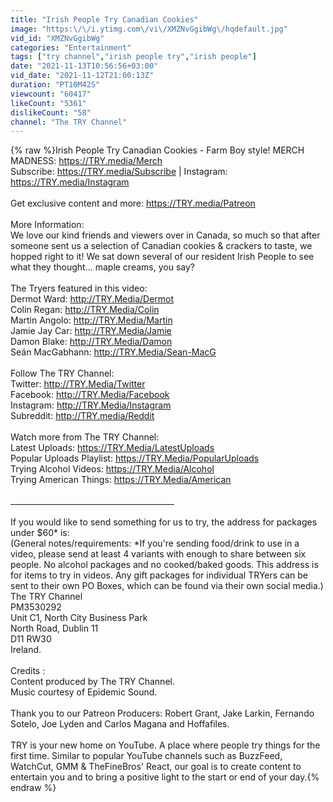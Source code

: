 ```yaml
---
title: "Irish People Try Canadian Cookies"
image: "https:\/\/i.ytimg.com\/vi\/XMZNvGgibWg\/hqdefault.jpg"
vid_id: "XMZNvGgibWg"
categories: "Entertainment"
tags: ["try channel","irish people try","irish people"]
date: "2021-11-13T10:56:56+03:00"
vid_date: "2021-11-12T21:00:13Z"
duration: "PT10M42S"
viewcount: "60417"
likeCount: "5361"
dislikeCount: "58"
channel: "The TRY Channel"
---
```

{% raw %}Irish People Try Canadian Cookies - Farm Boy style! MERCH MADNESS: <a rel="nofollow" target="blank" href="https://TRY.media/Merch">https://TRY.media/Merch</a> <br />Subscribe: <a rel="nofollow" target="blank" href="https://TRY.media/Subscribe">https://TRY.media/Subscribe</a> | Instagram: <a rel="nofollow" target="blank" href="https://TRY.media/Instagram">https://TRY.media/Instagram</a><br /><br />Get exclusive content and more: <a rel="nofollow" target="blank" href="https://TRY.media/Patreon">https://TRY.media/Patreon</a><br /><br />More Information:<br />We love our kind friends and viewers over in Canada, so much so that after someone sent us a selection of Canadian cookies &amp; crackers to taste, we hopped right to it! We sat down several of our resident Irish People to see what they thought... maple creams, you say?<br /><br />The Tryers featured in this video:<br />Dermot Ward: <a rel="nofollow" target="blank" href="http://TRY.Media/Dermot">http://TRY.Media/Dermot</a><br />Colin Regan: <a rel="nofollow" target="blank" href="http://TRY.Media/Colin">http://TRY.Media/Colin</a><br />Martin Angolo: <a rel="nofollow" target="blank" href="http://TRY.Media/Martin">http://TRY.Media/Martin</a><br />Jamie Jay Car: <a rel="nofollow" target="blank" href="http://TRY.Media/Jamie">http://TRY.Media/Jamie</a><br />Damon Blake: <a rel="nofollow" target="blank" href="http://TRY.Media/Damon">http://TRY.Media/Damon</a><br />Seán MacGabhann: <a rel="nofollow" target="blank" href="http://TRY.Media/Sean-MacG">http://TRY.Media/Sean-MacG</a><br /><br />Follow The TRY Channel:<br />Twitter: <a rel="nofollow" target="blank" href="http://TRY.Media/Twitter">http://TRY.Media/Twitter</a><br />Facebook: <a rel="nofollow" target="blank" href="http://TRY.Media/Facebook">http://TRY.Media/Facebook</a><br />Instagram: <a rel="nofollow" target="blank" href="http://TRY.Media/Instagram">http://TRY.Media/Instagram</a><br />Subreddit: <a rel="nofollow" target="blank" href="http://TRY.media/Reddit">http://TRY.media/Reddit</a><br /><br />Watch more from The TRY Channel:<br />Latest Uploads: <a rel="nofollow" target="blank" href="https://TRY.Media/LatestUploads">https://TRY.Media/LatestUploads</a><br />Popular Uploads Playlist: <a rel="nofollow" target="blank" href="https://TRY.Media/PopularUploads">https://TRY.Media/PopularUploads</a><br />Trying Alcohol Videos: <a rel="nofollow" target="blank" href="https://TRY.Media/Alcohol">https://TRY.Media/Alcohol</a><br />Trying American Things: <a rel="nofollow" target="blank" href="https://TRY.Media/American">https://TRY.Media/American</a><br /><br />_________________________________________<br /><br />If you would like to send something for us to try, the address for packages under $60* is:<br />(General notes/requirements: *If you're sending food/drink to use in a video, please send at least 4 variants with enough to share between six people. No alcohol packages and no cooked/baked goods. This address is for items to try in videos. Any gift packages for individual TRYers can be sent to their own PO Boxes, which can be found via their own social media.)<br />The TRY Channel<br />PM3530292<br />Unit C1, North City Business Park<br />North Road, Dublin 11<br />D11 RW30<br />Ireland.<br /><br />Credits :<br />Content produced by The TRY Channel.<br />Music courtesy of Epidemic Sound.<br /><br />Thank you to our Patreon Producers: Robert Grant, Jake Larkin, Fernando Sotelo, Joe Lyden and Carlos Magana and Hoffafiles.<br /><br />TRY is your new home on YouTube. A place where people try things for the first time. Similar to popular YouTube channels such as BuzzFeed, WatchCut, GMM &amp; TheFineBros' React, our goal is to create content to entertain you and to bring a positive light to the start or end of your day.{% endraw %}
